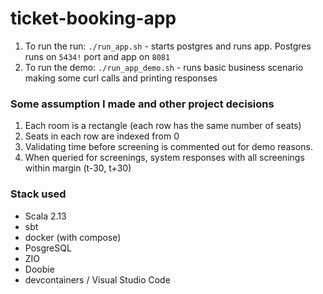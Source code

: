 # ticket-booking-app

1. To run the run: `./run_app.sh` - starts postgres and runs app. Postgres runs on `5434!` port and app on `8081`
1. To run the demo: `./run_app_demo.sh` - runs basic business scenario making some curl calls and printing responses


### Some assumption I made and other project decisions
1. Each room is a rectangle (each row has the same number of seats)
1. Seats in each row are indexed from 0
1. Validating time before screening is commented out for demo reasons.
1. When queried for screenings, system responses with all screenings within margin (t-30, t+30)

### Stack used
- Scala 2.13
- sbt
- docker (with compose)
- PosgreSQL
- ZIO
- Doobie
- devcontainers / Visual Studio Code
